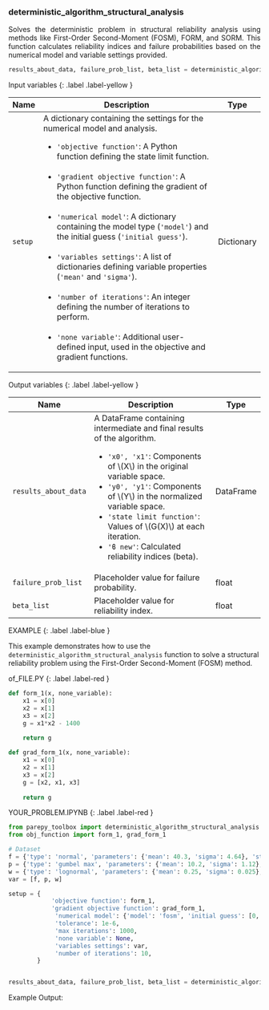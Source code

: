 <!-- ---
layout: home
parent: algorithms
grand_parent: Framework
nav_order: 3
has_children: false
has_toc: false
title: deterministic_algorithm_structural_analysis
--- -->

<!--Don't delete ths script-->
<script src = "https://polyfill.io/v3/polyfill.min.js?features=es6"></script>
<script id = "MathJax-script" async src="https://cdn.jsdelivr.net/npm/mathjax@3/es5/tex-mml-chtml.js"></script>
<!--Don't delete ths script-->

<h3>deterministic_algorithm_structural_analysis</h3>
<p align="justify">
    Solves the deterministic problem in structural reliability analysis using methods like First-Order Second-Moment (FOSM), FORM, and SORM. This function calculates reliability indices and failure probabilities based on the numerical model and variable settings provided.
</p>

```python
results_about_data, failure_prob_list, beta_list = deterministic_algorithm_structural_analysis(setup)
```

Input variables
{: .label .label-yellow }

<table style="width:100%">
    <thead>
      <tr>
        <th>Name</th>
        <th>Description</th>
        <th>Type</th>
      </tr>
    </thead>
    <tr>
        <td><code>setup</code></td>
        <td>
            A dictionary containing the settings for the numerical model and analysis.
            <ul>
                <li><code>'objective function'</code>: A Python function defining the state limit function.</li>
                <br>
                <li><code>'gradient objective function'</code>: A Python function defining the gradient of the objective function.</li>
                <br>
                <li><code>'numerical model'</code>: A dictionary containing the model type (<code>'model'</code>) and the initial guess (<code>'initial guess'</code>).</li>
                <br>
                <li><code>'variables settings'</code>: A list of dictionaries defining variable properties (<code>'mean'</code> and <code>'sigma'</code>).</li>
                <br>
                <li><code>'number of iterations'</code>: An integer defining the number of iterations to perform.</li>
                <br>
                <li><code>'none variable'</code>: Additional user-defined input, used in the objective and gradient functions.</li>
            </ul>
        </td>
        <td>Dictionary</td>
    </tr>
</table>

Output variables
{: .label .label-yellow }

<table style="width:100%">
   <thead>
     <tr>
       <th>Name</th>
       <th>Description</th>
       <th>Type</th>
     </tr>
   </thead>
   <tr>
       <td><code>results_about_data</code></td>
       <td>
           A DataFrame containing intermediate and final results of the algorithm.
           <ul>
               <li><code>'x0', 'x1'</code>: Components of \(X\) in the original variable space.</li>
               <li><code>'y0', 'y1'</code>: Components of \(Y\) in the normalized variable space.</li>
               <li><code>'state limit function'</code>: Values of \(G(X)\) at each iteration.</li>
               <li><code>'ϐ new'</code>: Calculated reliability indices (beta).</li>
           </ul>
       </td>
       <td>DataFrame</td>
   </tr>
   <tr>
       <td><code>failure_prob_list</code></td>
       <td>Placeholder value for failure probability.</td>
       <td>float</td>
   </tr>
   <tr>
       <td><code>beta_list</code></td>
       <td>Placeholder value for reliability index.</td>
       <td>float</td>
   </tr>
</table>

EXAMPLE
{: .label .label-blue }

This example demonstrates how to use the `deterministic_algorithm_structural_analysis` function to solve a structural reliability problem using the First-Order Second-Moment (FOSM) method.

of_FILE.PY
{: .label .label-red }

```python	
def form_1(x, none_variable):
    x1 = x[0]
    x2 = x[1]
    x3 = x[2]
    g = x1*x2 - 1400
    
    return g

def grad_form_1(x, none_variable):
    x1 = x[0]
    x2 = x[1]
    x3 = x[2]
    g = [x2, x1, x3] 
    
    return g
```

YOUR_PROBLEM.IPYNB
{: .label .label-red }

```python
from parepy_toolbox import deterministic_algorithm_structural_analysis
from obj_function import form_1, grad_form_1

# Dataset
f = {'type': 'normal', 'parameters': {'mean': 40.3, 'sigma': 4.64}, 'stochastic variable': True}
p = {'type': 'gumbel max', 'parameters': {'mean': 10.2, 'sigma': 1.12}, 'stochastic variable': False}
w = {'type': 'lognormal', 'parameters': {'mean': 0.25, 'sigma': 0.025}, 'stochastic variable': False}
var = [f, p, w]

setup = {   
            'objective function': form_1,
            'gradient objective function': grad_form_1,
             'numerical model': {'model': 'fosm', 'initial guess': [0, 0, 0]}, 
             'tolerance': 1e-6, 
             'max iterations': 1000,
             'none variable': None,
             'variables settings': var,  
             'number of iterations': 10,
        }


results_about_data, failure_prob_list, beta_list = deterministic_algorithm_structural_analysis(setup)
```

Example Output:
```bash
```